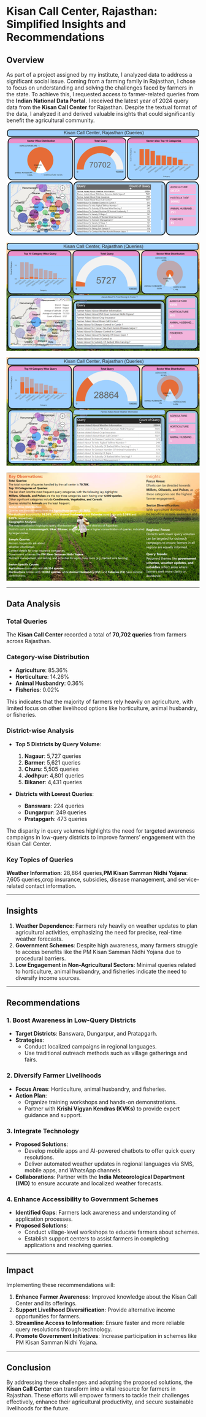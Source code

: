 # Kisan Call Center, Rajasthan: Simplified Insights and Recommendations  

## Overview  
As part of a project assigned by my institute, I analyzed data to address a significant social issue. Coming from a farming family in Rajasthan, I chose to focus on understanding and solving the challenges faced by farmers in the state. To achieve this, I requested access to farmer-related queries from the **Indian National Data Portal**. I received the latest year of 2024 query data from the **Kisan Call Center** for Rajasthan. Despite the textual format of the data, I analyzed it and derived valuable insights that could significantly benefit the agricultural community.  


![img1](Screenshot2025-03-06153623.png)

![img2](Screenshot%202024-12-28%20192750.png)

![img3](Screenshot%202024-12-28%20192904.png)

![img4](Screenshot%202024-12-28%20193208.png)

---

## Data Analysis  

### Total Queries  
The **Kisan Call Center** recorded a total of **70,702 queries** from farmers across Rajasthan.  

### Category-wise Distribution  
- **Agriculture**: 85.36%  
- **Horticulture**: 14.26%  
- **Animal Husbandry**: 0.36%  
- **Fisheries**: 0.02%  

This indicates that the majority of farmers rely heavily on agriculture, with limited focus on other livelihood options like horticulture, animal husbandry, or fisheries.  

### District-wise Analysis  
- **Top 5 Districts by Query Volume**:  
  1. **Nagaur**: 5,727 queries  
  2. **Barmer**: 5,621 queries  
  3. **Churu**: 5,505 queries  
  4. **Jodhpur**: 4,801 queries  
  5. **Bikaner**: 4,431 queries  

- **Districts with Lowest Queries**:  
  - **Banswara**: 224 queries  
  - **Dungarpur**: 249 queries  
  - **Pratapgarh**: 473 queries  

The disparity in query volumes highlights the need for targeted awareness campaigns in low-query districts to improve farmers’ engagement with the Kisan Call Center.  

### Key Topics of Queries  
**Weather Information**: 28,864 queries,**PM Kisan Samman Nidhi Yojana**: 7,605 queries,crop insurance, subsidies, disease management, and service-related contact information.


---

## Insights  
1. **Weather Dependence**: Farmers rely heavily on weather updates to plan agricultural activities, emphasizing the need for precise, real-time weather forecasts.  
2. **Government Schemes**: Despite high awareness, many farmers struggle to access benefits like the PM Kisan Samman Nidhi Yojana due to procedural barriers.  
3. **Low Engagement in Non-Agricultural Sectors**: Minimal queries related to horticulture, animal husbandry, and fisheries indicate the need to diversify income sources.  

---

## Recommendations  

### 1. Boost Awareness in Low-Query Districts  
- **Target Districts**: Banswara, Dungarpur, and Pratapgarh.  
- **Strategies**:  
  - Conduct localized campaigns in regional languages.  
  - Use traditional outreach methods such as village gatherings and fairs.  

### 2. Diversify Farmer Livelihoods  
- **Focus Areas**: Horticulture, animal husbandry, and fisheries.  
- **Action Plan**:  
  - Organize training workshops and hands-on demonstrations.  
  - Partner with **Krishi Vigyan Kendras (KVKs)** to provide expert guidance and support.  

### 3. Integrate Technology  
- **Proposed Solutions**:  
  - Develop mobile apps and AI-powered chatbots to offer quick query resolutions.  
  - Deliver automated weather updates in regional languages via SMS, mobile apps, and WhatsApp channels.  
- **Collaborations**: Partner with the **India Meteorological Department (IMD)** to ensure accurate and localized weather forecasts.  

### 4. Enhance Accessibility to Government Schemes  
- **Identified Gaps**: Farmers lack awareness and understanding of application processes.  
- **Proposed Solutions**:  
  - Conduct village-level workshops to educate farmers about schemes.  
  - Establish support centers to assist farmers in completing applications and resolving queries.  

---

## Impact  
Implementing these recommendations will:  
1. **Enhance Farmer Awareness**: Improved knowledge about the Kisan Call Center and its offerings.  
2. **Support Livelihood Diversification**: Provide alternative income opportunities for farmers.  
3. **Streamline Access to Information**: Ensure faster and more reliable query resolutions through technology.  
4. **Promote Government Initiatives**: Increase participation in schemes like PM Kisan Samman Nidhi Yojana.  

---

## Conclusion  
By addressing these challenges and adopting the proposed solutions, the **Kisan Call Center** can transform into a vital resource for farmers in Rajasthan. These efforts will empower farmers to tackle their challenges effectively, enhance their agricultural productivity, and secure sustainable livelihoods for the future.  








